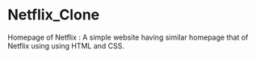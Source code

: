 # Netflix_Clone
Homepage of Netflix : A simple website having similar homepage that of Netflix using using HTML and CSS.
